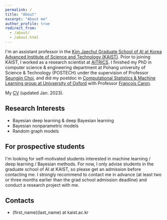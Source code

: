 ```yaml
---
permalink: /
title: "About"
excerpt: "About me"
author_profile: true
redirect_from:
  - /about/
  - /about.html
---
```

I'm an assistant professor in the [Kim Jaechul Graduate School of AI at Korea Advanced Institute of Science and Technology (KAIST)](http://gsai.kaist.ac.kr).
Prior to joining KAIST, I worked as a research scientist at [AITRICS](https://www.aitrics.com). I finished my PhD in computer science & engineering department at Pohang university of Science & Technology (POSTECH) under the supervision of Professor [Seungjin Choi](http://mlg.postech.ac.kr/~seungjin/), and did my postdoc in [Computational Statistics & Machine Learning group at Univsersity of Oxford](http://csml.stats.ox.ac.uk) with
Professor [François Caron](http://www.stats.ox.ac.uk/~caron/).

My [CV](cv.pdf) (updated Jan. 2023).

## Research Interests
- Bayesian deep learning & deep Bayesian learning
- Bayesian nonparametric models
- Random graph models

## For prospective students
I'm looking for self-motivated students interested in machine learning / deep learning / Bayesian methods. For now, I only advise students in the graduate school of AI at KAIST, so please get an admission before contacting me. I strongly recommend to contact me in advance (at least two or three months earlier than the grad school admission deadline) and conduct a research project with me.

## Contacts
- (first_name)(last_name) at kaist.ac.kr
